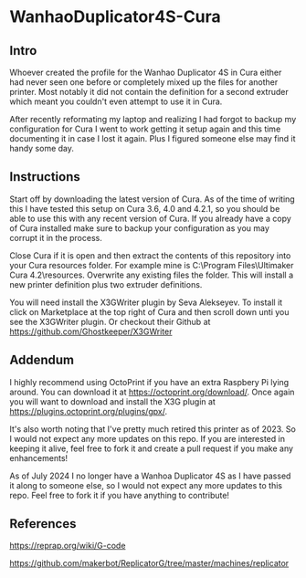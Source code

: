 # WanhaoDuplicator4S-Cura

## Intro
Whoever created the profile for the Wanhao Duplicator 4S in Cura either had never seen one before or completely mixed up the files for another printer.  Most notably it did not contain the definition for a second extruder which meant you couldn't even attempt to use it in Cura.

After recently reformating my laptop and realizing I had forgot to backup my configuration for Cura I went to work getting it setup again and this time documenting it in case I lost it again.  Plus I figured someone else may find it handy some day.

## Instructions
Start off by downloading the latest version of Cura. As of the time of writing this I have tested this setup on Cura 3.6, 4.0 and 4.2.1, so you should be able to use this with any recent version of Cura.  If you already have a copy of Cura installed make sure to backup your configuration as you may corrupt it in the process.

Close Cura if it is open and then extract the contents of this repository into your Cura resources folder.  For example mine is C:\Program Files\Ultimaker Cura 4.2\resources\. Overwrite any existing files the folder. This will install a new printer definition plus two extruder definitions.  

You will need install the X3GWriter plugin by Seva Alekseyev.  To install it click on Marketplace at the top right of Cura and then scroll down unti you see the X3GWriter plugin.  Or checkout their Github at https://github.com/Ghostkeeper/X3GWriter

## Addendum
I highly recommend using OctoPrint if you have an extra Raspbery Pi lying around.  You can download it at https://octoprint.org/download/. Once again you will want to download and install the X3G plugin at https://plugins.octoprint.org/plugins/gpx/.

It's also worth noting that I've pretty much retired this printer as of 2023.  So I would not expect any more updates on this repo.  If you are interested in keeping it alive, feel free to fork it and create a pull request if you make any enhancements!

As of July 2024 I no longer have a Wanhoa Duplicator 4S as I have passed it along to someone else, so I would not expect any more updates to this repo. Feel free to fork it if you have anything to contribute!

## References
https://reprap.org/wiki/G-code

https://github.com/makerbot/ReplicatorG/tree/master/machines/replicator
